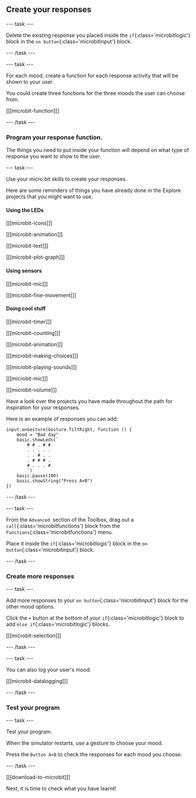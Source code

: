 ## Create your responses

--- task ---

Delete the existing response you placed inside the `if`{:class='microbitlogic'} block in the `on button`{:class='microbitinput'} block.

--- /task ---

--- task ---

For each mood, create a function for each response activity that will be shown to your user. 

You could create three functions for the three moods the user can choose from.

[[[microbit-function]]]

--- /task ---

### Program your response function. 

The things you need to put inside your function will depend on what type of response you want to show to the user. 

--- task ---

Use your micro:bit skills to create your responses. 

Here are some reminders of things you have already done in the Explore projects that you might want to use.

#### Using the LEDs

[[[microbit-icons]]]

[[[microbit-animation]]]

[[[microbit-text]]]

[[[microbit-plot-graph]]]

#### Using sensors

[[[microbit-mic]]]

[[[microbit-fine-movement]]]

#### Doing cool stuff

[[[microbit-timer]]]

[[[microbit-counting]]]

[[[microbit-animation]]]

[[[microbit-making-choices]]]

[[[microbit-playing-sounds]]]

[[[microbit-mic]]]

[[[microbit-volume]]]

Have a look over the projects you have made throughout the path for inspiration for your responses.

Here is an example of responses you can add:

```microbit
input.onGesture(Gesture.TiltRight, function () {
    mood = "Bad day"
    basic.showLeds(`
        # # . # #
        . . . . .
        . . # . .
        . # # # .
        # . . . #
        `)
    basic.pause(100)
    basic.showString("Press A+B")
})
```
--- /task ---

--- task ---

From the `Advanced `section of the Toolbox, drag out a `call`{:class='microbitfunctions'} block from the `Functions`{:class='microbitfunctions'} menu.

Place it inside the `if`{:class='microbitlogic'} block in the `on button`{:class='microbitinput'} block.

--- /task ---

### Create more responses

--- task ---

Add more responses to your `on button`{:class='microbitinput'} block for the other mood options.

Click the `+` button at the bottom of your `if`{:class='microbitlogic'} block to add `else if`{:class='microbitlogic'} blocks.

[[[microbit-selection]]]

--- /task ---

--- task ---

You can also log your user's mood.

[[[microbit-datalogging]]]

--- /task ---

### Test your program

--- task ---

Test your program. 

When the simulator restarts, use a gesture to choose your mood.

Press the `Button A+B` to check the responses for each mood you choose.


--- /task ---

[[[download-to-microbit]]]

Next, it is time to check what you have learnt!